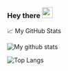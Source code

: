 ### Hey there <img src="https://media.giphy.com/media/hvRJCLFzcasrR4ia7z/giphy.gif" width="25px">

📈 My GitHub Stats

![My github stats](https://github-readme-stats.vercel.app/api?username=mortalYoung&show_icons=true&theme=dark&count_private=true)

![Top Langs](https://github-readme-stats.vercel.app/api/top-langs/?username=mortalYoung&layout=compact)
